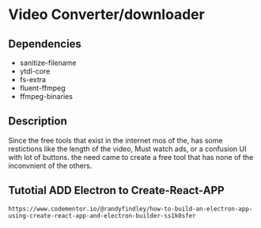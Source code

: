 # Video Converter/downloader

## Dependencies

- sanitize-filename
- ytdl-core
- fs-extra
- fluent-ffmpeg
- ffmpeg-binaries

## Description

Since the free tools that exist in the internet mos of the, has some restictions like the length of the video, Must watch ads, or a confusion UI with lot of buttons. the need came to create a free tool that has none of the inconvnient of the others.

## Tutotial ADD Electron to Create-React-APP

`https://www.codementor.io/@randyfindley/how-to-build-an-electron-app-using-create-react-app-and-electron-builder-ss1k0sfer`